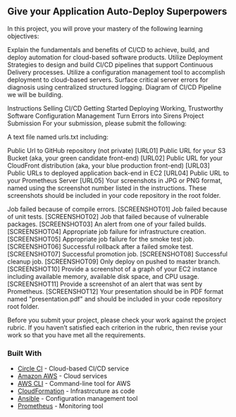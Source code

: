## Give your Application Auto-Deploy Superpowers
In this project, you will prove your mastery of the following learning objectives:

Explain the fundamentals and benefits of CI/CD to achieve, build, and deploy automation for cloud-based software products.
Utilize Deployment Strategies to design and build CI/CD pipelines that support Continuous Delivery processes.
Utilize a configuration management tool to accomplish deployment to cloud-based servers.
Surface critical server errors for diagnosis using centralized structured logging.
Diagram of CI/CD Pipeline we will be building.

Instructions
Selling CI/CD
Getting Started
Deploying Working, Trustworthy Software
Configuration Management
Turn Errors into Sirens
Project Submission
For your submission, please submit the following:

A text file named urls.txt including:

Public Url to GitHub repository (not private) [URL01]
Public URL for your S3 Bucket (aka, your green candidate front-end) [URL02]
Public URL for your CloudFront distribution (aka, your blue production front-end) [URL03]
Public URLs to deployed application back-end in EC2 [URL04]
Public URL to your Prometheus Server [URL05]
Your screenshots in JPG or PNG format, named using the screenshot number listed in the instructions. These screenshots should be included in your code repository in the root folder.

Job failed because of compile errors. [SCREENSHOT01]
Job failed because of unit tests. [SCREENSHOT02]
Job that failed because of vulnerable packages. [SCREENSHOT03]
An alert from one of your failed builds. [SCREENSHOT04]
Appropriate job failure for infrastructure creation. [SCREENSHOT05]
Appropriate job failure for the smoke test job. [SCREENSHOT06]
Successful rollback after a failed smoke test. [SCREENSHOT07]
Successful promotion job. [SCREENSHOT08]
Successful cleanup job. [SCREENSHOT09]
Only deploy on pushed to master branch. [SCREENSHOT10]
Provide a screenshot of a graph of your EC2 instance including available memory, available disk space, and CPU usage. [SCREENSHOT11]
Provide a screenshot of an alert that was sent by Prometheus. [SCREENSHOT12]
Your presentation should be in PDF format named "presentation.pdf" and should be included in your code repository root folder.

Before you submit your project, please check your work against the project rubric. If you haven’t satisfied each criterion in the rubric, then revise your work so that you have met all the requirements.

### Built With

- [Circle CI](www.circleci.com) - Cloud-based CI/CD service
- [Amazon AWS](https://aws.amazon.com/) - Cloud services
- [AWS CLI](https://aws.amazon.com/cli/) - Command-line tool for AWS
- [CloudFormation](https://aws.amazon.com/cloudformation/) - Infrastrcuture as code
- [Ansible](https://www.ansible.com/) - Configuration management tool
- [Prometheus](https://prometheus.io/) - Monitoring tool
